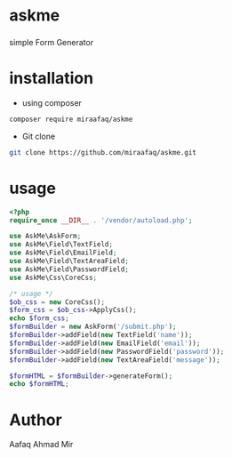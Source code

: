 # askme

### 
 simple Form Generator 
# installation 
- using composer
 ```bash
composer require miraafaq/askme
```
- Git clone 
```bash
git clone https://github.com/miraafaq/askme.git
```
  

 # usage
 ```php
 <?php
require_once __DIR__ . '/vendor/autoload.php';

use AskMe\AskForm;
use AskMe\Field\TextField;
use AskMe\Field\EmailField;
use AskMe\Field\TextAreaField;
use AskMe\Field\PasswordField;
use AskMe\Css\CoreCss;

/* usage */
$ob_css = new CoreCss();
$form_css = $ob_css->ApplyCss();
echo $form_css;
$formBuilder = new AskForm('/submit.php');
$formBuilder->addField(new TextField('name'));
$formBuilder->addField(new EmailField('email'));
$formBuilder->addField(new PasswordField('password'));
$formBuilder->addField(new TextAreaField('message'));

$formHTML = $formBuilder->generateForm();
echo $formHTML;
```
# Author 
Aafaq Ahmad Mir
